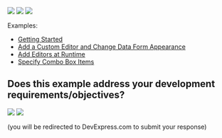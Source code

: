 <!-- default badges list -->
![](https://img.shields.io/endpoint?url=https://codecentral.devexpress.com/api/v1/VersionRange/314486701/20.2.4%2B)
[![](https://img.shields.io/badge/📖_How_to_use_DevExpress_Examples-e9f6fc?style=flat-square)](https://docs.devexpress.com/GeneralInformation/403183)
[![](https://img.shields.io/badge/💬_Leave_Feedback-feecdd?style=flat-square)](#does-this-example-address-your-development-requirementsobjectives)
<!-- default badges end -->
Examples:

- [Getting Started](./CS/GettingStarted)  
- [Add a Custom Editor and Change Data Form Appearance](./CS/CustomAppearance) 
- [Add Editors at Runtime](./CS/DynamicEditors) 
- [Specify Combo Box Items](./CS/ComboBoxEditor)
<!-- feedback -->
## Does this example address your development requirements/objectives?

[<img src="https://www.devexpress.com/support/examples/i/yes-button.svg"/>](https://www.devexpress.com/support/examples/survey.xml?utm_source=github&utm_campaign=xamarin-forms-data-form-examples&~~~was_helpful=yes) [<img src="https://www.devexpress.com/support/examples/i/no-button.svg"/>](https://www.devexpress.com/support/examples/survey.xml?utm_source=github&utm_campaign=xamarin-forms-data-form-examples&~~~was_helpful=no)

(you will be redirected to DevExpress.com to submit your response)
<!-- feedback end -->
